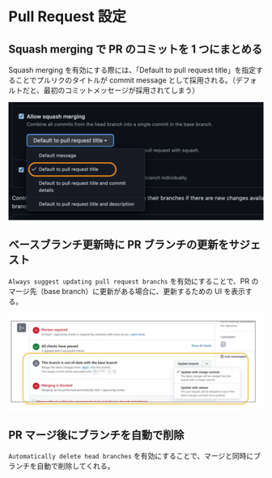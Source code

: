# Pull Request 設定

## Squash merging で PR のコミットを 1 つにまとめる

Squash merging を有効にする際には、「Default to pull request title」を指定することでプルリクのタイトルが commit message として採用される。（デフォルトだと、最初のコミットメッセージが採用されてしまう）

![](assets/20231120094438.png)

## ベースブランチ更新時に PR ブランチの更新をサジェスト

`Always suggest updating pull request branchs` を有効にすることで、PR のマージ先（base branch）に更新がある場合に、更新するための UI を表示する。

![](assets/20231120094759.png)

## PR マージ後にブランチを自動で削除

`Automatically delete head branches` を有効にすることで、マージと同時にブランチを自動で削除してくれる。
